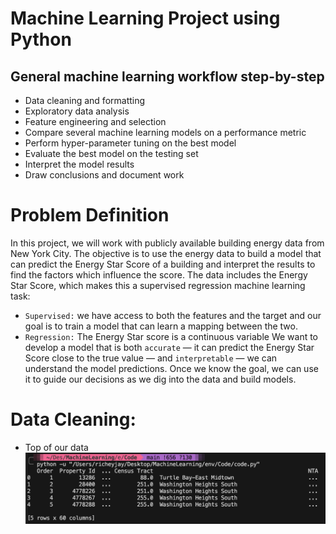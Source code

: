 # Machine Learning Project using Python 

## General machine learning workflow step-by-step
   - Data cleaning and formatting
   - Exploratory data analysis
   - Feature engineering and selection
   - Compare several machine learning models on a performance metric
   - Perform hyper-parameter tuning on the best model
   - Evaluate the best model on the testing set
   - Interpret the model results
   - Draw conclusions and document work

# Problem Definition
   In this project, we will work with publicly available building energy data from New York City.
   The objective is to use the energy data to build a model that can predict the Energy Star Score of a building and interpret the results to find the factors which influence the score.
   The data includes the Energy Star Score, which makes this a supervised regression machine learning task:
   - `Supervised:` we have access to both the features and the target and our goal is to train a model that can learn a mapping between the two.
   - `Regression:` The Energy Star score is a continuous variable
   We want to develop a model that is both `accurate` — it can predict the Energy Star Score close to the true value — and `interpretable` — we can understand the model predictions. Once we know the goal, we can use it to guide our decisions as we dig into the data and build models.
# Data Cleaning:
- Top of our data
![Top of our Data](env/TerminalOutput/DataHead.png)



